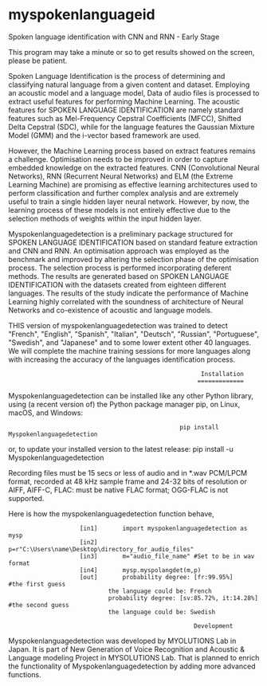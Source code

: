 # myspokenlanguageid
Spoken language identification with CNN and RNN - Early Stage

This program may take a minute or so to get results showed on the screen, please be patient.

Spoken Language Identification is the process of determining and classifying natural language from a given content and dataset. 
Employing an acoustic model and a language model, Data of audio files is processed to extract useful features for performing Machine Learning. 
The acoustic features for SPOKEN LANGUAGE IDENTIFICATION are namely standard features such as Mel-Frequency Cepstral Coefficients (MFCC), 
Shifted Delta Cepstral (SDC), while for the language features the Gaussian Mixture Model (GMM) and the i-vector based framework are used. 

However, the Machine Learning process based on extract features remains a challenge. Optimisation needs to be improved in order to capture embedded knowledge on the extracted features. CNN (Convolutional Neural Networks), RNN (Recurrent Neural Networks) and ELM (the Extreme Learning Machine) are promising as effective learning architectures used to perform classification and further complex analysis and are extremely useful to train a single hidden layer neural network. However, by now, the learning process of these models is not entirely effective due to the selection methods of weights within the input hidden layer.

Myspokenlanguagedetection is a preliminary package structured for SPOKEN LANGUAGE IDENTIFICATION based on standard feature extraction and CNN and RNN. An optimisation approach was employed as the benchmark and improved by altering the selection phase of the optimisation process. The selection process is performed incorporating deferent methods. The results are generated based on SPOKEN LANGUAGE IDENTIFICATION with the datasets created from eighteen different languages. The results of the study indicate the performance of Machine Learning highly correlated with the soundness of architecture of Neural Networks and co-existence of acoustic and language models. 

THIS version of myspokenlanguagedetection was trained to detect "French", "English", "Spanish", "Italian", "Deutsch", "Russian", "Portuguese", "Swedish", and "Japanese" and to some lower extent other 40 languages. We will complete the machine training 
sessions for more languages along with increasing the accuracy of the languages identification process.

                                                          Installation
                                                         =============
Myspokenlanguagedetection can be installed like any other Python library, using (a recent version of) the Python package 
manager pip, on Linux, macOS, and Windows:

                                                    pip install Myspokenlanguagedetection
				
or, to update your installed version to the latest release:
                                                    pip install -u Myspokenlanguagedetection 	
                                                    
Recording files must be 15 secs or less of audio and in *.wav PCM/LPCM format, recorded at 48 kHz sample frame and 24-32 bits of resolution or AIFF, AIFF-C, FLAC: must be native FLAC format; OGG-FLAC is not supported.

Here is how the myspokenlanguagedetection function behave,  

						[in1]		import myspokenlanguagedetection as mysp
						[in2]		p=r"C:\Users\name\Desktop\directory_for_audio_files"
						[in3]		m="audio_file_name" #Set to be in wav format 
						[in4]		mysp.myspolangdet(m,p)
						[out]		probability degree: [fr:99.95%]             #the first guess
								the language could be: French
								probability degree: [sv:85.72%, it:14.28%]  #the second guess
								the language could be: Swedish
  
                                                        Development

Myspokenlanguagedetection was developed by MYOLUTIONS Lab in Japan. It is part of New Generation of Voice Recognition and Acoustic & Language modeling Project in MYSOLUTIONS Lab. That is planned to enrich the functionality of Myspokenlanguagedetection by adding more advanced functions. 

